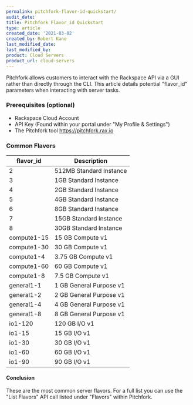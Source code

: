 ```yaml
---
permalink: pitchfork-flavor-id-quickstart/
audit_date:
title: Pitchfork Flavor_id Quickstart
type: article
created_date: '2021-03-02'
created_by: Robert Kane
last_modified_date:
last_modified_by:
product: Cloud Servers
product_url: cloud-servers
---
```


Pitchfork allows customers to interact with the Rackspace API via a GUI rather than directly through the CLI. This article details potential "flavor_id" parameters when interacting with server tasks.

### Prerequisites (optional)

   - Rackspace Cloud Account
   - API Key (Found within your portal under "My Profile & Settings")
   - The Pitchfork tool https://pitchfork.rax.io



### Common Flavors

| flavor_id | Description |
| ----------- | ----------- |
| 2 | 512MB Standard Instance |
| 3 | 1GB Standard Instance |
| 4 | 2GB Standard Instance |
| 5 | 4GB Standard Instance |
| 6 | 8GB Standard Instance |
| 7 | 15GB Standard Instance |
| 8 | 30GB Standard Instance |
| compute1-15 | 15 GB Compute v1 |
| compute1-30 | 30 GB Compute v1 |
| compute1-4 | 3.75 GB Compute v1 |
| compute1-60 | 60 GB Compute v1 |
| compute1-8 | 7.5 GB Compute v1 |
| general1-1 | 1 GB General Purpose v1 |
| general1-2 | 2 GB General Purpose v1 |
| general1-4 | 4 GB General Purpose v1 |
| general1-8 | 8 GB General Purpose v1 |
| io1-120 | 120 GB I/O v1 |
| io1-15 | 15 GB I/O v1 |
| io1-30 | 30 GB I/O v1 |
| io1-60 | 60 GB I/O v1 |
| io1-90 | 90 GB I/O v1 |

#### Conclusion

These are the most common server flavors. For a full list you can use the "List Flavors" API call listed under "Flavors" within Pitchfork.
